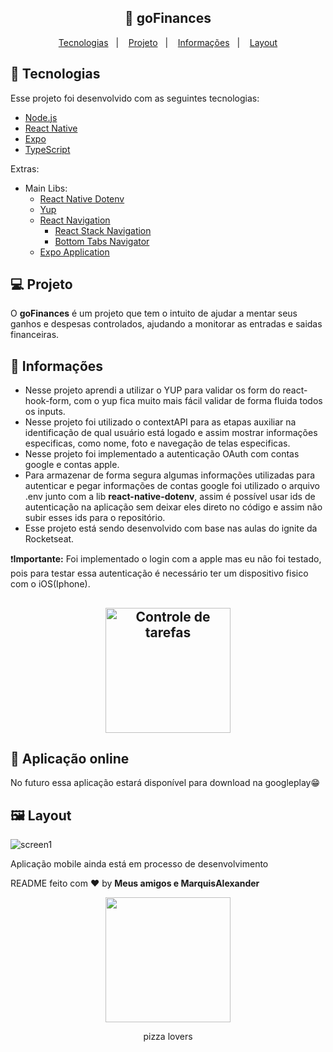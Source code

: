 <h2 align="center">
  📒 goFinances
</h2>

<p align="center">
  <a href="#rocket-tecnologias">Tecnologias</a>&nbsp;&nbsp;&nbsp;|&nbsp;&nbsp;&nbsp;
  <a href="#-projeto">Projeto</a>&nbsp;&nbsp;&nbsp;|&nbsp;&nbsp;&nbsp;
  <a href="#-informações">Informações</a>&nbsp;&nbsp;&nbsp;|&nbsp;&nbsp;&nbsp;
  <a href="#-layout">Layout</a>
</p>



## :rocket: Tecnologias

Esse projeto foi desenvolvido com as seguintes tecnologias:

- [Node.js](https://nodejs.org/en/)
- [React Native](https://facebook.github.io/react-native/)
- [Expo](https://expo.io/)
- [TypeScript](https://www.typescriptlang.org/)

Extras:
- Main Libs:
  - [React Native Dotenv](https://www.npmjs.com/package/react-native-dotenv)
  - [Yup](https://www.npmjs.com/package/yup)
  - [React Navigation](https://reactnavigation.org/)
    - [React Stack Navigation](https://reactnavigation.org/docs/stack-navigator/)
    - [Bottom Tabs Navigator](https://reactnavigation.org/docs/bottom-tab-navigator/)
  - [Expo Application](https://docs.expo.dev/guides/authentication/#google)

## 💻 Projeto

O **goFinances** é um projeto que tem o intuito de ajudar a mentar seus ganhos e despesas controlados, ajudando a monitorar as entradas e saidas financeiras.

## 🤔 Informações
- Nesse projeto aprendi a utilizar o YUP para validar os form do react-hook-form, com o yup fica muito mais fácil validar de forma fluida todos os inputs.
- Nesse projeto foi utilizado o contextAPI para as etapas auxiliar na identificação de qual usuário está logado e assim mostrar informações especificas, como nome, foto e navegação de telas especificas.
- Nesse projeto foi implementado a autenticação OAuth com contas google e contas apple.
- Para armazenar de forma segura algumas informações utilizadas para autenticar e pegar informações de contas google foi utilizado o arquivo .env junto com a lib **react-native-dotenv**, assim é possível usar ids de autenticação na aplicação sem deixar eles direto no código e assim não subir esses ids para o repositório.
- Esse projeto está sendo desenvolvido com base nas aulas do ignite da Rocketseat.

❗**Importante:** Foi implementado o login com a apple mas eu não foi testado, pois para testar essa autenticação é necessário ter um dispositivo fisico com o iOS(Iphone).

<h2 align="center">
<img alt="Controle de tarefas" src="https://github.com/MarquisAlexander/production-controletarefa-frontend/blob/master/src/assets/rocket.svg" width="200px" />
</h2>

## 🎉 Aplicação online
No futuro essa aplicação estará disponível para download na googleplay😁

## 🖼 Layout
![screen1](https://user-images.githubusercontent.com/51330232/165652972-c9bf1beb-e04f-4697-8ae8-995eb6041dd7.png)


Aplicação mobile ainda está em processo de desenvolvimento

README feito com ❤️ by **Meus amigos e MarquisAlexander**

<p align="center"><img height="200px" src="https://user-images.githubusercontent.com/51330232/153605912-983cf89c-d4e7-490b-8580-c288b0ffb737.gif"/><p align="center">pizza lovers</p></p>